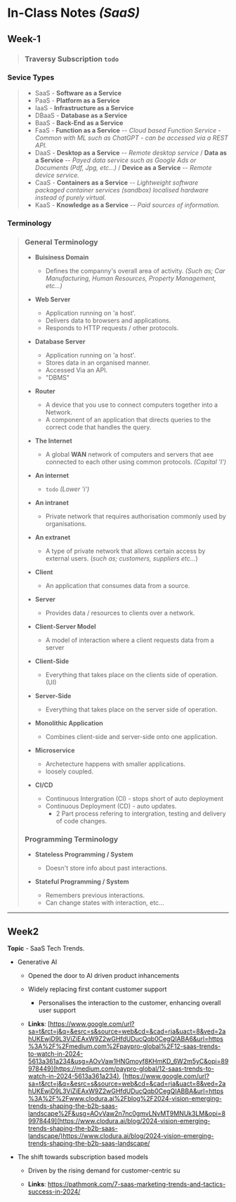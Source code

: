 # In-Class Notes _(SaaS)_

## Week-1
> ### Traversy Subscription `todo`

### Sevice Types
> - SaaS - __Software as a Service__
> - PaaS - __Platform as a Service__
> - IaaS - __Infrastructure as a Service__
> - DBaaS - __Database as a Service__
> - BaaS - __Back-End as a Service__
> - FaaS - __Function as a Service__  -- *Cloud based Function Service - Common with ML such as ChatGPT - can be accessed via a REST API.*
> - DaaS - __Desktop as a Service__ -- *Remote desktop service* / __Data as a Service__ -- *Payed data service such as Google Ads or Documents (Pdf, Jpg, etc...)* / __Device as a Service__ -- *Remote device service.*
> - CaaS - __Containers as a Service__ -- *Lightweight software packaged container services (sandbox) localised hardware instead of purely virtual.*
> - KaaS - __Knowledge as a Service__ -- *Paid sources of information.*

### Terminology
> ### General Terminology
> - **Buisiness Domain**
>   - Defines the companny's overall area of activity. _(Such as; Car Manufacturing, Human Resources, Property Management, etc...)_
>
> - **Web Server**
>   - Application running on 'a host'.
>   - Delivers data to browsers and applications.
>   - Responds to HTTP requests / other protocols.
>
> - **Database Server**
>   - Application running on 'a host'.
>   - Stores data in an organised manner.
>   - Accessed Via an API.
>   - "DBMS"
>
> - **Router**
>   - A device that you use to connect computers together into a Network.
>   - A component of an application that directs queries to the correct code that handles the query.
>
> - **The Internet**
>   - A global **WAN** network of computers and servers that aee connected to each other using common protocols. _(Capital 'I')_
>
> - **An internet**
>   - `todo` _(Lower 'i')_
>
> - **An intranet**
>   - Private network that requires authorisation commonly used by organisations.
>
> - **An extranet**
>   - A type of private network that allows certain access by external users. (_such as; customers, suppliers etc..._)
>
> - **Client**
>   - An application that consumes data from a source.
>
> - **Server**
>   - Provides data / resources to clients over a network.
>
> - **Client-Server Model**
>   - A model of interaction where a client requests data from a server
>
> - **Client-Side**
>   - Everything that takes place on the clients side of operation. (UI)
>  
> - **Server-Side**
>   - Everything that takes place on the server side of operation.
> 
> - **Monolithic Application**
>   - Combines client-side and server-side onto one application.
>  
> - **Microservice**
>   - Archetecture happens with smaller applications.
>   - loosely coupled.
>  
> - **CI/CD**
>   - Continuous Intergration (CI) - stops short of auto deployment
>   - Continuous Deployment (CD) - auto updates.
>     - 2 Part process refering to intergration, testing and delivery of code changes.
>
> ### Programming Terminology
> - **Stateless Programming / System**
>   - Doesn't store info about past interactions.
>
> - **Stateful Programming / System**
>   - Remembers previous interactions.
>   - Can change states with interaction, etc...

---

## Week2
**Topic** - SaaS Tech Trends.


- Generative AI
  - Opened the door to AI driven product inhancements
  - Widely replacing first contant customer support
    - Personalises the interaction to the customer, enhancing overall user support

  - **Links**: [https://www.google.com/url?sa=t&rct=j&q=&esrc=s&source=web&cd=&cad=rja&uact=8&ved=2ahUKEwjD9L3ViZiEAxW9Z2wGHfdUDucQqb0CegQIABA6&url=https%3A%2F%2Fmedium.com%2Fpaypro-global%2F12-saas-trends-to-watch-in-2024-5613a361a234&usg=AOvVaw1HNGmoyf8KHmKD_6W2m5yC&opi=89978449](https://medium.com/paypro-global/12-saas-trends-to-watch-in-2024-5613a361a234), [https://www.google.com/url?sa=t&rct=j&q=&esrc=s&source=web&cd=&cad=rja&uact=8&ved=2ahUKEwjD9L3ViZiEAxW9Z2wGHfdUDucQqb0CegQIABBA&url=https%3A%2F%2Fwww.clodura.ai%2Fblog%2F2024-vision-emerging-trends-shaping-the-b2b-saas-landscape%2F&usg=AOvVaw2n7nc0gmvLNvMT9MNUk3LM&opi=89978449](https://www.clodura.ai/blog/2024-vision-emerging-trends-shaping-the-b2b-saas-landscape/)https://www.clodura.ai/blog/2024-vision-emerging-trends-shaping-the-b2b-saas-landscape/

- The shift towards subscription based models
  - Driven by the rising demand for customer-centric su 

  - **Links**: https://pathmonk.com/7-saas-marketing-trends-and-tactics-success-in-2024/ 
   
